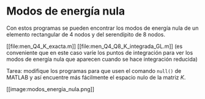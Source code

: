 # Modos de energía nula
Con estos programas se pueden encontrar los modos de energía nula de un elemento rectangular de 4 nodos y del serendípito de 8 nodos.

[[file:men_Q4_K_exacta.m]] 
[[file:men_Q4_Q8_K_integrada_GL.m]] (es conveniente que en este caso varíe los puntos de integración para ver los modos de energía nula que aparecen cuando se hace integración reducida)

Tarea: modifique los programas para que usen el comando  `null()` de MATLAB y así encuentre más fácilmente el espacio nulo de la matriz *K*.

[[image:modos_energia_nula.png]]